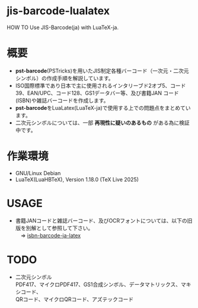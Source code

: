 # jis-barcode-lualatex
HOW TO Use JIS-Barcode(ja) with LuaTeX-ja.

# 概要
- **pst-barcode**(PSTricks)を用いたJIS制定各種バーコード（一次元・二次元シンボル）の作成手順を解説しています。  
- ISO国際標準であり日本で主に使用されるインタリーブド2オブ5、コード39、EAN/UPC、コード128、GS1データバー等、及び書籍JAN コード(ISBN)や雑誌バーコードを作成します。
- **pst-barcode**をLuaLatex(LuaTeX-ja)で使用する上での問題点をまとめています。  
- 二次元シンボルについては、一部 **再現性に疑いのあるもの** がある為に検証中です。

# 作業環境
- GNU/Linux Debian
- LuaTeX(LuaHBTeX), Version 1.18.0 (TeX Live 2025)
 
# USAGE
- 書籍JANコードと雑誌バーコード、及びOCRフォントについては、以下の旧版を別解として参照して下さい。  
　⇒ [isbn-barcode-ja-latex](https://github.com/ru-museum/isbn-barcode-ja-latex)



# TODO
- 二次元シンボル  
PDF417、マイクロPDF417、GS1合成シンボル、データマトリックス、マキシコード、  
QRコード、マイクロQRコード、アズテックコード




